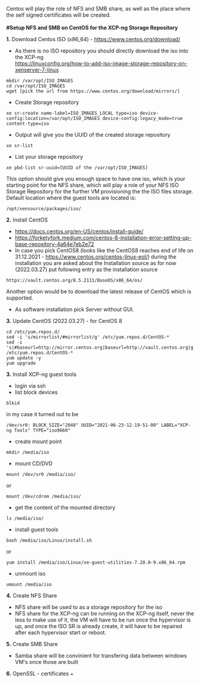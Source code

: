 Centos will play the role of NFS and SMB share, as well as the place where the self signed certificates will be created.<br><br>
**#Setup NFS and SMB on CentOS for the XCP-ng Storage Repository**

**1.** Download Centos ISO (x86_64) - https://www.centos.org/download/<br>
+ As there is no ISO repository you should directly download the iso into the XCP-ng<br>
https://linuxconfig.org/how-to-add-iso-image-storage-repository-on-xenserver-7-linux
```
mkdir /var/opt/ISO_IMAGES
cd /var/opt/ISO_IMAGES
wget [pick the url from https://www.centos.org/download/mirrors/]
```
+ Create Storage repository
```
xe sr-create name-label=ISO_IMAGES_LOCAL type=iso device-config:location=/var/opt/ISO_IMAGES device-config:legacy_mode=true content-type=iso
```
+ Output will give you the UUID of the created storage repository
```
xe sr-list
```
+ List your storage repository
```
xe pbd-list sr-uuid=[UUID of the /var/opt/ISO_IMAGES]
```
This option should give you enough space to have one iso, which is your starting point for the NFS share, which will play a role of your NFS ISO Storage Repository for the further VM provisioning the the ISO files storage.
Default location where the guest tools are located is:
```
/opt/xensource/packages/iso/
```
**2.** Install CentOS
+ https://docs.centos.org/en-US/centos/install-guide/
+ https://forketyfork.medium.com/centos-8-installation-error-setting-up-base-repository-4a64e7eb2e72
+ In case you pick CentOS8 (looks like the CentOS8 reaches end of life on 31.12.2021 - https://www.centos.org/centos-linux-eol/) during the installation you are asked about the Installation source as for now (2022.03.27) put following entry as the installation source
```
https://vault.centos.org/8.5.2111/BaseOS/x86_64/os/
```
Another option would be to download the latest release of CentOS which is supported.
+ As software installation pick Server without GUI.

**3.** Update CentOS
(2022.03.27) - for CentOS 8
```
cd /etc/yum.repos.d/
sed -i 's/mirrorlist/#mirrorlist/g' /etc/yum.repos.d/CentOS-*
sed -i 's|#baseurl=http://mirror.centos.org|baseurl=http://vault.centos.org|g' /etc/yum.repos.d/CentOS-*
yum update -y
yum upgrade
```

**3.** Install XCP-ng guest tools
+ login via ssh
+ list block devices
```
blkid
```
in my case it turned out to be
```
/dev/sr0: BLOCK_SIZE="2048" UUID="2021-06-23-12-19-51-00" LABEL="XCP-ng Tools" TYPE="iso9660"
```
+ create mount point
```
mkdir /media/iso 
```
+ mount CD/DVD
```
mount /dev/sr0 /media/iso/
```
or
```
mount /dev/cdrom /media/iso/
```
+ get the content of the mounted directory
```
ls /media/iso/
```
+ install guest tools
```
bash /media/iso/Linux/install.sh
```
or
```
yum install /media/iso/Linux/xe-guest-utilities-7.20.0-9.x86_64.rpm
```
+ unmount iso
```
umount /media/iso
```
**4.** Create NFS Share
+ NFS share will be used to as a storage repository for the iso
+ NFS share for the XCP-ng can be running on the XCP-ng itself, never the less to make use of it, the VM will have to be run once the hypervisor is up, and once the ISO SR is already create, it will have to be repaired after each hypervisor start or reboot.

**5.** Create SMB Share
+ Samba share will be convinient for transfering data between windows VM's once those are built

**6.** OpenSSL - certificates
+
